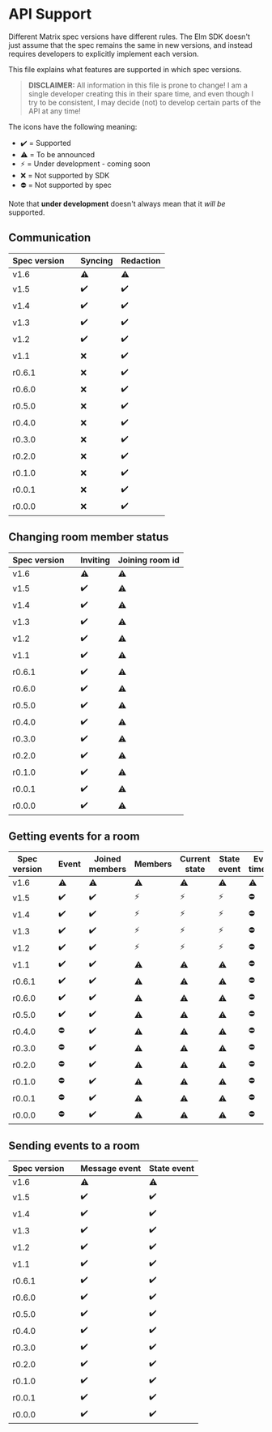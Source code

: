 # API Support

Different Matrix spec versions have different rules. The Elm SDK doesn't just assume that the spec remains the same in new versions, and instead requires developers to explicitly implement each version.

This file explains what features are supported in which spec versions.

> **DISCLAIMER:** All information in this file is prone to change! I am a single developer creating this in their spare time, and even though I try to be consistent, I may decide (not) to develop certain parts of the API at any time!

The icons have the following meaning:

- ✔️ = Supported
- ⚠️ = To be announced
- ⚡ = Under development - coming soon
- ❌ = Not supported by SDK
- ⛔ = Not supported by spec

Note that **under development** doesn't always mean that it _will be_ supported.

## Communication

| **Spec version** |   | Syncing | Redaction |
| ---------------- | - | ------- | --------- |
| v1.6   || ⚠️ | ⚠️ |
| v1.5   || ✔️ | ✔️ |
| v1.4   || ✔️ | ✔️ |
| v1.3   || ✔️ | ✔️ |
| v1.2   || ✔️ | ✔️ |
| v1.1   || ❌ | ✔️ |
| r0.6.1 || ❌ | ✔️ |
| r0.6.0 || ❌ | ✔️ |
| r0.5.0 || ❌ | ✔️ |
| r0.4.0 || ❌ | ✔️ |
| r0.3.0 || ❌ | ✔️ |
| r0.2.0 || ❌ | ✔️ |
| r0.1.0 || ❌ | ✔️ |
| r0.0.1 || ❌ | ✔️ |
| r0.0.0 || ❌ | ✔️ |

## Changing room member status

| **Spec version** |   | Inviting | Joining room id |
| ---------------- | - | -------- | --------------- |
| v1.6   || ⚠️ | ⚠️ |
| v1.5   || ✔️ | ⚠️ |
| v1.4   || ✔️ | ⚠️ |
| v1.3   || ✔️ | ⚠️ |
| v1.2   || ✔️ | ⚠️ |
| v1.1   || ✔️ | ⚠️ |
| r0.6.1 || ✔️ | ⚠️ |
| r0.6.0 || ✔️ | ⚠️ |
| r0.5.0 || ✔️ | ⚠️ |
| r0.4.0 || ✔️ | ⚠️ |
| r0.3.0 || ✔️ | ⚠️ |
| r0.2.0 || ✔️ | ⚠️ |
| r0.1.0 || ✔️ | ⚠️ |
| r0.0.1 || ✔️ | ⚠️ |
| r0.0.0 || ✔️ | ⚠️ |

## Getting events for a room

| **Spec version** | | Event | Joined members | Members | Current state | State event | Event at timestamp |
| ---------------- | - | ----- | -------------- | ------- | ------------ | ----------- | ------------------ |
| v1.6   || ⚠️ | ⚠️ | ⚠️ | ⚠️ | ⚠️ | ⚠️ |
| v1.5   || ✔️ | ✔️ | ⚡ | ⚡ | ⚡ | ⛔ |
| v1.4   || ✔️ | ✔️ | ⚡ | ⚡ | ⚡ | ⛔ |
| v1.3   || ✔️ | ✔️ | ⚡ | ⚡ | ⚡ | ⛔ |
| v1.2   || ✔️ | ✔️ | ⚡ | ⚡ | ⚡ | ⛔ |
| v1.1   || ✔️ | ✔️ | ⚠️ | ⚠️ | ⚠️ | ⛔ |
| r0.6.1 || ✔️ | ✔️ | ⚠️ | ⚠️ | ⚠️ | ⛔ |
| r0.6.0 || ✔️ | ✔️ | ⚠️ | ⚠️ | ⚠️ | ⛔ |
| r0.5.0 || ✔️ | ✔️ | ⚠️ | ⚠️ | ⚠️ | ⛔ |
| r0.4.0 || ⛔ | ✔️ | ⚠️ | ⚠️ | ⚠️ | ⛔ |
| r0.3.0 || ⛔ | ✔️ | ⚠️ | ⚠️ | ⚠️ | ⛔ |
| r0.2.0 || ⛔ | ✔️ | ⚠️ | ⚠️ | ⚠️ | ⛔ |
| r0.1.0 || ⛔ | ✔️ | ⚠️ | ⚠️ | ⚠️ | ⛔ |
| r0.0.1 || ⛔ | ✔️ | ⚠️ | ⚠️ | ⚠️ | ⛔ |
| r0.0.0 || ⛔ | ✔️ | ⚠️ | ⚠️ | ⚠️ | ⛔ |

## Sending events to a room

| **Spec version** |   | Message event | State event |
| ---------------- | - | ------------- | ----------- |
| v1.6   || ⚠️ | ⚠️ |
| v1.5   || ✔️ | ✔️ |
| v1.4   || ✔️ | ✔️ |
| v1.3   || ✔️ | ✔️ |
| v1.2   || ✔️ | ✔️ |
| v1.1   || ✔️ | ✔️ |
| r0.6.1 || ✔️ | ✔️ |
| r0.6.0 || ✔️ | ✔️ |
| r0.5.0 || ✔️ | ✔️ |
| r0.4.0 || ✔️ | ✔️ |
| r0.3.0 || ✔️ | ✔️ |
| r0.2.0 || ✔️ | ✔️ |
| r0.1.0 || ✔️ | ✔️ |
| r0.0.1 || ✔️ | ✔️ |
| r0.0.0 || ✔️ | ✔️ |
